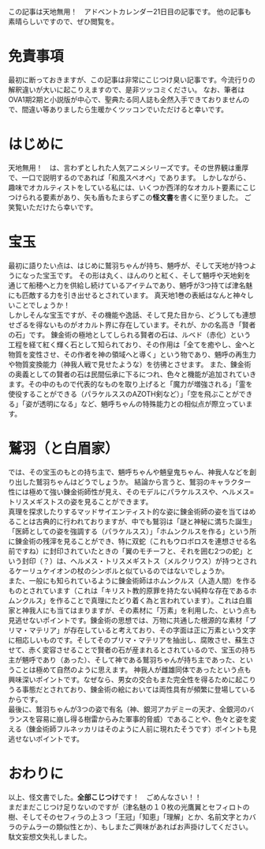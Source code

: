 この記事は天地無用！　アドベントカレンダー21日目の記事です。
他の記事も素晴らしいですので、ぜひ閲覧を。

# 免責事項

最初に断っておきますが、この記事は非常にこじつけ臭い記事です。今流行りの解釈違いが大いに起こりえますので、是非ツッコミください。
なお、筆者はOVA1期2期と小説版が中心で、聖典たる同人誌も全然入手できておりませんので、間違い等ありましたら生暖かくツッコンでいただけると幸いです。

# はじめに

天地無用！　は、言わずとしれた人気アニメシリーズです。その世界観は重厚で、一口で説明するのであれば「和風スペオペ」であります。
しかしながら、趣味でオカルティストをしている私には、いくつか西洋的なオカルト要素にこじつけられる要素があり、矢も盾もたまらずこの**怪文書**を書くに至りました。
ご笑覧いただけたら幸いです。

# 宝玉

最初に語りたい点は、はじめに鷲羽ちゃんが持ち、魎呼が、そして天地が持つようになった宝玉です。
その形は丸く、ほんのりと紅く、そして魎呼や天地剣を通じて船穂へと力を供給し続けているアイテムであり、魎呼が3つ持てば津名魅にも匹敵する力を引き出せるとされています。
真天地1巻の表紙はなんと神々しいことでしょうか！  
しかしそんな宝玉ですが、その機能や逸話、そして見た目から、どうしても連想せざるを得ないものがオカルト界に存在しています。それが、かの名高き「賢者の石」です。
錬金術の極地としてしられる賢者の石は、ルベド（赤化）という工程を経て紅く輝く石として知られており、その作用は「全てを癒やし、金へと物質を変性させ、その作者を神の領域へと導く」という物であり、魎呼の再生力や物質変換能力（神我人戦で見せたような）を彷彿とさせます。
また、錬金術の奥義としての賢者の石は民間伝承に下るにつれ、色々と機能が追加されていきます。その中のもので代表的なものを取り上げると「魔力が増強される」「霊を使役することができる（パラケルススのAZOTH剣など）」「空を飛ぶことができる」「姿が透明になる」など、魎呼ちゃんの特殊能力との相似点が際立っています。

# 鷲羽（と白眉家）

では、その宝玉のもとの持ち主で、魎呼ちゃんや魎皇鬼ちゃん、神我人などを創り出した鷲羽ちゃんはどうでしょうか。
結論から言うと、鷲羽のキャラクター性には極めて強い錬金術師性が見え、そのモデルにパラケルススや、ヘルメス=トリスメギストスの姿を見ることができます。  
真理を探求したりするマッドサイエンティスト的な姿に錬金術師の姿を当てはめることは古典的に行われておりますが、中でも鷲羽は「謎と神秘に満ちた誕生」「医師としての姿を強調する（パラケルスス）」「ホムンクルスを作る」という所に錬金術の残滓を見ることができ、特に双蛇（これもウロボロスを連想させる名前ですね）に封印されていたときの「翼のモチーフと、それを囲む2つの蛇」という封印（？）は、ヘルメス・トリスメギストス（メルクリウス）が持つとされるケーリュケイオンの杖のシンボルと似ているのではないでしょうか。  
また、一般にも知られているように錬金術師はホムンクルス（人造人間）を作るものとされています（これは「キリスト教的原罪を持たない純粋な存在であるホムンクルス」を作ることで真理にたどり着く為と言われています）。これは白眉家と神我人にも当てはまりますが、その素材に「万素」を利用した、という点も見逃せないポイントです。錬金術の思想では、万物に共通した根源的な素材「プリマ・マテリア」が存在していると考えており、その字面は正に万素という文字に相応しいものです。そしてそのプリマ・マテリアを抽出し、腐敗させ、蘇生させて、赤く変容させることで賢者の石が産まれるとされているので、宝玉の持ち主が魎呼であり（あった）、そして神である鷲羽ちゃんが持ち主であった、ということは極めて自然のように思えます。
神我人が雌雄同体であったという点も興味深いポイントです。なぜなら、男女の交合もまた完全性を得るために起こりうる事態だとされており、錬金術の絵においては両性具有が頻繁に登場しているからです。  
最後に、鷲羽ちゃんが3つの姿で有名（神、銀河アカデミーの天才、全銀河のバランスを容易に崩し得る樹雷からみた軍事的脅威）であることや、色々と姿を変える（錬金術師フルネッカリはそのように人前に現れたそうです）ポイントも見逃せないポイントです。

# おわりに

以上、怪文書でした。**全部こじつけ**です！　ごめんなさい！！  
まだまだこじつけ足りないのですが（津名魅の１０枚の光鷹翼とセフィロトの樹、そしてそのセフィラの上３つ「王冠」「知恵」「理解」とか、名前文字とカバラのテムラーの類似性とか）、もしまたご興味があればお声掛けしてください。  
駄文妄想文失礼しました。
